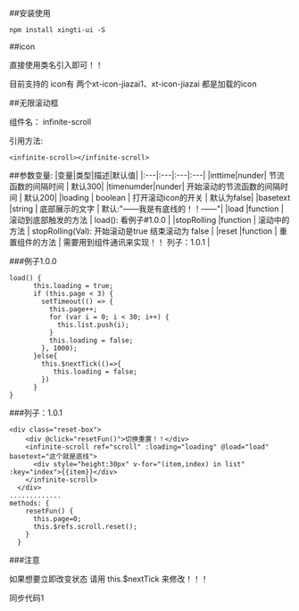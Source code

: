 ##安装使用

```shell
npm install xingti-ui -S
```


##icon 

直接使用类名引入即可！！

目前支持的 icon有 两个xt-icon-jiazai1、xt-icon-jiazai 都是加载的icon

##无限滚动框

组件名： infinite-scroll

引用方法:
```
<infinite-scroll></infinite-scroll>
```

##参数变量:
|变量|类型|描述|默认值|
|:---|:---|:---|:---|
|inttime|nunder|        节流函数的间隔时间 |    默认300|
|timenumder|nunder|     开始滚动的节流函数的间隔时间 |    默认200|
|loading  | boolean  |  打开滚动icon的开关 |    默认为false|
|basetext  |string    | 底部展示的文字    |         默认:"——我是有底线的！！——"|
|load      |function |  滚动到底部触发的方法   | load(): 看例子#1.0.0 |
|stopRolling      |function |  滚动中的方法   | stopRolling(Val): 开始滚动是true  结束滚动为 false |
|reset      |function |  重置组件的方法  | 需要用到组件通讯来实现！！ 列子：1.0.1 |

###例子1.0.0
```
load() {
      this.loading = true;
      if (this.page < 3) {
        setTimeout(() => {
          this.page++;
          for (var i = 0; i < 30; i++) {
            this.list.push(i);
          }
          this.loading = false;
        }, 1000);
      }else{
        this.$nextTick(()=>{
           this.loading = false;
        })
      }
}
```
###列子：1.0.1
```
<div class="reset-box">
    <div @click="resetFun()">切换重置！！</div>
    <infinite-scroll ref="scroll" :loading="loading" @load="load" basetext="这个就是底线">
      <div style="height:30px" v-for="(item,index) in list" :key="index">{{item}}</div>
    </infinite-scroll>
  </div>
.............
methods: {
    resetFun() {
      this.page=0;
      this.$refs.scroll.reset();
    }
  }

```


###注意 

如果想要立即改变状态  请用  this.$nextTick  来修改！！！

同步代码1

